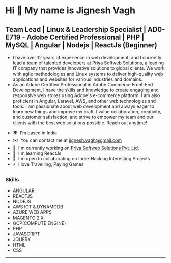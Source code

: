 Hi 👋 My name is Jignesh Vagh
=============================

Team Lead | Linux & Leadership Specialist | AD0-E719 - Adobe Certified Professional | PHP | MySQL | Angular | Nodejs | ReactJs (Beginner)
--------------------

- I have over 12 years of experience in web development, and I currently lead a team of talented developers at Priya Softweb Solutions, a leading IT company that provides innovative solutions to global clients. We work with agile methodologies and Linux systems to deliver high-quality web applications and websites for various industries and domains.
- As an Adobe Certified Professional in Adobe Commerce Front-End Development, I have the skills and knowledge to create engaging and responsive web stores using Adobe's e-commerce platform. I am also proficient in Angular, Laravel, AWS, and other web technologies and tools. I am passionate about web development and always eager to learn new things and improve my craft. I value collaboration, creativity, and customer satisfaction, and strive to empower my team and our clients with the best web solutions possible. Reach out anytime!

*   🌍  I'm based in India
*   ✉️  You can contact me at [jignesh.vagh@gmail.com](mailto:jignesh.vagh@gmail.com)
*   🚀  I'm currently working on [Priya Softweb Solutions Pvt. Ltd. ](https://softwebsolutions.com) 
*   🧠  I'm learning ReactJs
*   🤝  I'm open to collaborating on Indie-Hacking Interesting Projects
*   ⚡  I love Travelling, Paying Games

### Skills 
*  ANGULAR
*  REACTJS
*  NODEJS
*  AWS IOT & DYNAMODB
*  AZURE WEB APPS
*  MAGENTO 2.X
*  GCP(COMPUTE ENGINE)
*  PHP
*  JAVASCRIPT
*  JQUERY
*  HTML
*  CSS

--------------------------------------------
